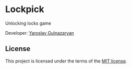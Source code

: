 # Lockpick

Unlocking locks game

Developer: [Yaroslav Gulnazaryan](https://github.com/frontend-sensei)

## License

This project is licensed under the terms of the
[MIT license](/LICENSE).
